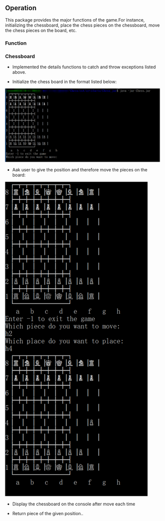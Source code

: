 ## Operation

  This package provides the major functions of the game.For instance, initializing the chessboard, place the chess pieces
on the chessboard, move the chess pieces on the board, etc.
   
### Function 
     
### Chessboard

* Implemented the details functions to catch and throw exceptions listed above.

* Initialize the chess board in the format listed below:

![example of running](https://github.com/GoldenaArcher/Chess/blob/master/extraFiles/example1.png)

* Aak user to give the position and therefore move the pieces on the board:

![example of running2](https://github.com/GoldenaArcher/Chess/blob/master/extraFiles/example2.png)

* Display the chessboard on the console after move each time

* Return piece of the given position..